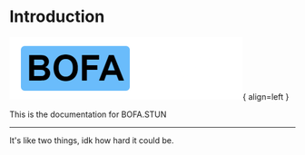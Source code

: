 # Introduction

![Logo](assets/bs.png){ align=left }


This is the documentation for BOFA.STUN

--------------

It's like two things, idk how hard it could be.
